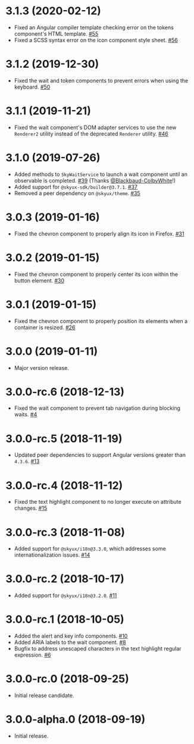 # 3.1.3 (2020-02-12)

- Fixed an Angular compiler template checking error on the tokens component's HTML template. [#55](https://github.com/blackbaud/skyux-indicators/pull/55)
- Fixed a SCSS syntax error on the icon component style sheet. [#56](https://github.com/blackbaud/skyux-indicators/pull/56)

# 3.1.2 (2019-12-30)

- Fixed the wait and token components to prevent errors when using the keyboard. [#50](https://github.com/blackbaud/skyux-indicators/pull/50)

# 3.1.1 (2019-11-21)

- Fixed the wait component's DOM adapter services to use the new `Renderer2` utility instead of the deprecated `Renderer` utility. [#46](https://github.com/blackbaud/skyux-indicators/pull/46)

# 3.1.0 (2019-07-26)

- Added methods to `SkyWaitService` to launch a wait component until an observable is completed. [#39](https://github.com/blackbaud/skyux-indicators/pull/39) (Thanks [@Blackbaud-ColbyWhite](https://github.com/Blackbaud-ColbyWhite)!)
- Added support for `@skyux-sdk/builder@3.7.1`. [#37](https://github.com/blackbaud/skyux-indicators/pull/37)
- Removed a peer dependency on `@skyux/theme`. [#35](https://github.com/blackbaud/skyux-indicators/pull/35)

# 3.0.3 (2019-01-16)

- Fixed the chevron component to properly align its icon in Firefox. [#31](https://github.com/blackbaud/skyux-indicators/pull/31)

# 3.0.2 (2019-01-15)

- Fixed the chevron component to properly center its icon within the button element. [#30](https://github.com/blackbaud/skyux-indicators/pull/30)

# 3.0.1 (2019-01-15)

- Fixed the chevron component to properly position its elements when a container is resized. [#26](https://github.com/blackbaud/skyux-indicators/pull/26)

# 3.0.0 (2019-01-11)

- Major version release.

# 3.0.0-rc.6 (2018-12-13)

- Fixed the wait component to prevent tab navigation during blocking waits. [#4](https://github.com/blackbaud/skyux-indicators/pull/4)

# 3.0.0-rc.5 (2018-11-19)

- Updated peer dependencies to support Angular versions greater than `4.3.6`. [#13](https://github.com/blackbaud/skyux-indicators/pull/19)


# 3.0.0-rc.4 (2018-11-12)

- Fixed the text highlight component to no longer execute on attribute changes. [#15](https://github.com/blackbaud/skyux-indicators/pull/15)

# 3.0.0-rc.3 (2018-11-08)

- Added support for `@skyux/i18n@3.3.0`, which addresses some internationalization issues. [#14](https://github.com/blackbaud/skyux-indicators/pull/14)

# 3.0.0-rc.2 (2018-10-17)

- Added support for `@skyux/i18n@3.2.0`. [#11](https://github.com/blackbaud/skyux-indicators/pull/11)

# 3.0.0-rc.1 (2018-10-05)

- Added the alert and key info components. [#10](https://github.com/blackbaud/skyux-indicators/pull/10)
- Added ARIA labels to the wait component. [#8](https://github.com/blackbaud/skyux-indicators/pull/8)
- Bugfix to address unescaped characters in the text highlight regular expression. [#6](https://github.com/blackbaud/skyux-indicators/pull/6)

# 3.0.0-rc.0 (2018-09-25)

- Initial release candidate.

# 3.0.0-alpha.0 (2018-09-19)

- Initial release.
